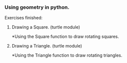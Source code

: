 ### Using geometry in python.

Exercises finished:

1) Drawing a Square. (turtle module)

   *Using the Square function to draw rotating squares.
3) Drawing a Triangle. (turtle module)

   *Using the Triangle function to draw rotating triangles.
